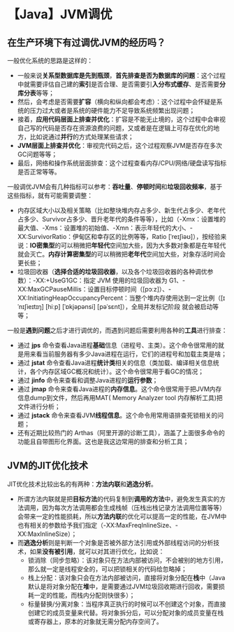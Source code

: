 # 【Java】JVM调优

## 在生产环境下有过调优JVM的经历吗？

一般优化系统的思路是这样的：

- 一般来说**关系型数据库是先到瓶颈**，**首先排查是否为数据库的问题**：这个过程中就需要评估自己建的**索引**是否合理、是否需要引**入分布式缓存**、是否需要**分库分表**等等；
- 然后，会考虑是否需要**扩容**（横向和纵向都会考虑）：这个过程中会怀疑是系统的压力过大或者是系统的硬件能力不足导致系统频繁出现问题；
- 接着，**应用代码层面上排查并优化**：扩容是不能无止境的，这个过程中会审视自己写的代码是否存在资源浪费的问题，又或者是在逻辑上可存在优化的地方，比如说通过**并行**的方式处理某些请求；
- **JVM层面上排查并优化**：审视完代码之后，这个过程观察JVM是否存在多次GC问题等等；
- 最后，网络和操作系统层面排查：这个过程查看内存/CPU/网络/硬盘读写指标是否正常等等。

一般调优JVM会有几种指标可以参考：**吞吐量**、**停顿时间**和**垃圾回收频率**，基于这些指标，就有可能需要调整：

- 内存区域大小以及相关策略（比如整块堆内存占多少、新生代占多少、老年代占多少、Survivor占多少、晋升老年代的条件等等），比如（-Xmx：设置堆的最大值、-Xms：设置堆的初始值、-Xmn：表示年轻代的大小、-XX:SurvivorRatio：伊甸区和幸存区的比例等等，Ratio [ˈreɪʃiəʊ]），按经验来说：**IO密集型**的可以稍微把**年轻代**空间加大些，因为大多数对象都是在年轻代就会灭亡。**内存计算密集型**的可以稍微把**老年代**空间加大些，对象存活时间会更长些；
- 垃圾回收器（**选择合适的垃圾回收器**，以及各个垃圾回收器的各种调优参数）：-XX:+UseG1GC：指定 JVM 使用的垃圾回收器为 G1、-XX:MaxGCPauseMillis：设置目标停顿时间（[pɔːz]）、-XX:InitiatingHeapOccupancyPercent：当整个堆内存使用达到一定比例（[ɪˈnɪʃieɪtɪŋ] [hiːp] [ˈɒkjəpənsi] [pəˈsɛnt]），全局并发标记阶段 就会被启动等等；

一般是**遇到问题**之后才进行调优的，而遇到问题后需要利用各种的**工具**进行排查：

- 通过 **jps** 命令查看Java进程**基础**信息（进程号、主类）。这个命令很常用的就是用来看当前服务器有多少Java进程在运行，它们的进程号和加载主类是啥；
- 通过 **jstat** 命令查看Java进程**统计类**相关的信息（类加载、编译相关信息统计，各个内存区域GC概况和统计）。这个命令很常用于看GC的情况；
- 通过 **jinfo** 命令来查看和调整Java进程的**运行参数**；
- 通过 **jmap** 命令来查看Java进程的**内存信息**。这个命令很常用于把JVM内存信息dump到文件，然后再用MAT( Memory Analyzer tool 内存解析工具)把文件进行分析；
- 通过 **jstack** 命令来查看JVM**线程信息**。这个命令用常用语排查死锁相关的问题；
- 还有近期比较热门的 Arthas（阿里开源的诊断工具），涵盖了上面很多命令的功能且自带图形化界面。这也是我这边常用的排查和分析工具；

## JVM的JIT优化技术

JIT优化技术比较出名的有两种：**方法内联**和**逃逸分析**。

- 所谓方法内联就是把**目标方法**的代码复制到**调用的方法**中，避免发生真实的方法调用，因为每次方法调用都会生成栈帧（压栈出栈记录方法调用位置等等）会带来一定的性能损耗，所以**方法内联**的优化可以提高一定的性能，在JVM中也有相关的参数给予我们指定（-XX:MaxFreqInlineSize、-XX:MaxInlineSize）；
- 而**逃逸分析**则是判断一个对象是否被外部方法引用或外部线程访问的分析技术，如果**没有被引用**，就可以对其进行优化，比如说：
  - 锁消除（同步忽略）：该对象只在方法内部被访问，不会被别的地方引用，那么就一定是线程安全的，可以把锁相关的代码给忽略掉；
  - 栈上分配：该对象只会在方法内部被访问，直接将对象分配在**栈**中（Java默认是将对象分配在**堆**中，是需要通过JVM垃圾回收期进行回收，需要损耗一定的性能，而栈内分配则快很多）；
  - 标量替换/分离对象：当程序真正执行的时候可以不创建这个对象，而直接创建它的成员变量来代替。将对象拆分后，可以分配对象的成员变量在栈或寄存器上，原本的对象就无需分配内存空间了。

